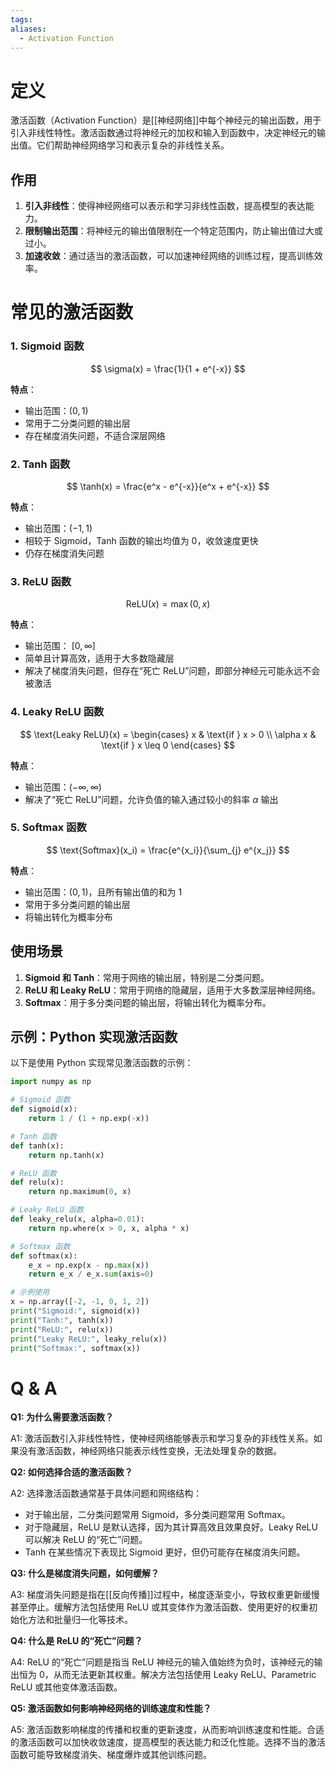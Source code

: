 ```yaml
---
tags: 
aliases:
  - Activation Function
---
```


# 定义

激活函数（Activation Function）是[[神经网络]]中每个神经元的输出函数，用于引入非线性特性。激活函数通过将神经元的加权和输入到函数中，决定神经元的输出值。它们帮助神经网络学习和表示复杂的非线性关系。

## 作用

1. **引入非线性**：使得神经网络可以表示和学习非线性函数，提高模型的表达能力。
2. **限制输出范围**：将神经元的输出值限制在一个特定范围内，防止输出值过大或过小。
3. **加速收敛**：通过适当的激活函数，可以加速神经网络的训练过程，提高训练效率。

# 常见的激活函数

### 1. Sigmoid 函数

$$
\sigma(x) = \frac{1}{1 + e^{-x}}
$$

**特点**：
- 输出范围：$(0, 1)$
- 常用于二分类问题的输出层
- 存在梯度消失问题，不适合深层网络

### 2. Tanh 函数

$$
\tanh(x) = \frac{e^x - e^{-x}}{e^x + e^{-x}}
$$

**特点**：
- 输出范围：$(-1, 1)$
- 相较于 Sigmoid，Tanh 函数的输出均值为 0，收敛速度更快
- 仍存在梯度消失问题

### 3. ReLU 函数

$$
\text{ReLU}(x) = \max(0, x)
$$

**特点**：
- 输出范围： \[$0,\infty$\]
- 简单且计算高效，适用于大多数隐藏层
- 解决了梯度消失问题，但存在“死亡 ReLU”问题，即部分神经元可能永远不会被激活

### 4. Leaky ReLU 函数

$$
\text{Leaky ReLU}(x) = 
\begin{cases} 
x & \text{if } x > 0 \\
\alpha x & \text{if } x \leq 0
\end{cases}
$$

**特点**：
- 输出范围：$(-\infty, \infty)$
- 解决了“死亡 ReLU”问题，允许负值的输入通过较小的斜率 $\alpha$ 输出

### 5. Softmax 函数

$$
\text{Softmax}(x_i) = \frac{e^{x_i}}{\sum_{j} e^{x_j}}
$$

**特点**：
- 输出范围：$(0, 1)$，且所有输出值的和为 1
- 常用于多分类问题的输出层
- 将输出转化为概率分布

## 使用场景

1. **Sigmoid 和 Tanh**：常用于网络的输出层，特别是二分类问题。
2. **ReLU 和 Leaky ReLU**：常用于网络的隐藏层，适用于大多数深层神经网络。
3. **Softmax**：用于多分类问题的输出层，将输出转化为概率分布。

## 示例：Python 实现激活函数

以下是使用 Python 实现常见激活函数的示例：

```python
import numpy as np

# Sigmoid 函数
def sigmoid(x):
    return 1 / (1 + np.exp(-x))

# Tanh 函数
def tanh(x):
    return np.tanh(x)

# ReLU 函数
def relu(x):
    return np.maximum(0, x)

# Leaky ReLU 函数
def leaky_relu(x, alpha=0.01):
    return np.where(x > 0, x, alpha * x)

# Softmax 函数
def softmax(x):
    e_x = np.exp(x - np.max(x))
    return e_x / e_x.sum(axis=0)

# 示例使用
x = np.array([-2, -1, 0, 1, 2])
print("Sigmoid:", sigmoid(x))
print("Tanh:", tanh(x))
print("ReLU:", relu(x))
print("Leaky ReLU:", leaky_relu(x))
print("Softmax:", softmax(x))
```

# Q & A

**Q1: 为什么需要激活函数？**

A1: 激活函数引入非线性特性，使神经网络能够表示和学习复杂的非线性关系。如果没有激活函数，神经网络只能表示线性变换，无法处理复杂的数据。

**Q2: 如何选择合适的激活函数？**

A2: 选择激活函数通常基于具体问题和网络结构：
- 对于输出层，二分类问题常用 Sigmoid，多分类问题常用 Softmax。
- 对于隐藏层，ReLU 是默认选择，因为其计算高效且效果良好。Leaky ReLU 可以解决 ReLU 的“死亡”问题。
- Tanh 在某些情况下表现比 Sigmoid 更好，但仍可能存在梯度消失问题。

**Q3: 什么是梯度消失问题，如何缓解？**

A3: 梯度消失问题是指在[[反向传播]]过程中，梯度逐渐变小，导致权重更新缓慢甚至停止。缓解方法包括使用 ReLU 或其变体作为激活函数、使用更好的权重初始化方法和批量归一化等技术。

**Q4: 什么是 ReLU 的“死亡”问题？**

A4: ReLU 的“死亡”问题是指当 ReLU 神经元的输入值始终为负时，该神经元的输出恒为 0，从而无法更新其权重。解决方法包括使用 Leaky ReLU、Parametric ReLU 或其他变体激活函数。

**Q5: 激活函数如何影响神经网络的训练速度和性能？**

A5: 激活函数影响梯度的传播和权重的更新速度，从而影响训练速度和性能。合适的激活函数可以加快收敛速度，提高模型的表达能力和泛化性能。选择不当的激活函数可能导致梯度消失、梯度爆炸或其他训练问题。